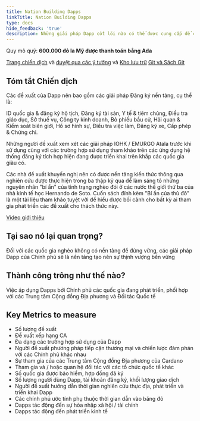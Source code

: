 ```yaml
---
title: Nation Building Dapps
linkTitle: Nation Building Dapps
type: docs
hide_feedback: 'true'
description: Những giải pháp Dapp cốt lõi nào có thể được cung cấp để các chính phủ áp dụng rộng rãi ở các nước đang phát triển?
---
```


Quy mô quỹ: **600.000 đô la Mỹ được thanh toán bằng Ada**

[Trang chiến dịch](https://cardano.ideascale.com/a/campaign-home/26249) và [duyệt qua các ý tưởng](https://cardano.ideascale.com/a/ideas/top/campaign-filter/byids/campaigns/26249/stage/unspecified) và [Kho lưu trữ](https://github.com/Catalyst-Challenges/F7-Nation-Building-Dapps) [Git và Sách Git](https://quality-assurance-dao.gitbook.io/catalyst-fund-7-challenges/fund-7/nation-building-dapps)

## Tóm tắt Chiến dịch

Các đề xuất của Dapp nên bao gồm các giải pháp Đăng ký nền tảng, cụ thể là:

ID quốc gia &amp; đăng ký hộ tịch, Đăng ký tài sản, Y tế &amp; tiêm chủng, Điều tra giáo dục, Sở thuế vụ, Công ty kinh doanh, Bỏ phiếu bầu cử, Hải quan &amp; Kiểm soát biên giới, Hồ sơ hình sự, Điều tra việc làm, Đăng ký xe, Cấp phép &amp; Chứng chỉ.

Những người đề xuất xem xét các giải pháp IOHK / EMURGO Atala trước khi sử dụng cùng với các trường hợp sử dụng tham khảo trên các ứng dụng hệ thống đăng ký tích hợp hiện đang được triển khai trên khắp các quốc gia giàu có.

Các nhà đề xuất khuyến nghị nên có được nền tảng kiến thức thông qua nghiên cứu được thực hiện trong ba thập kỷ qua để làm sáng tỏ những nguyên nhân "bí ẩn" của tình trạng nghèo đói ở các nước thế giới thứ ba của nhà kinh tế học Hernando de Soto. Cuốn sách đính kèm "Bí ẩn của thủ đô" là một tài liệu tham khảo tuyệt vời để hiểu được bối cảnh cho bất kỳ ai tham gia phát triển các đề xuất cho thách thức này.

[Video giới thiệu](https://archive.org/details/Hernando_De_Soto_The_Mystery_Of_Capital_Why_Capitalism_TriumphsIn_The_West_And_Fails_Everywhere_Else)

## Tại sao nó lại quan trọng?

Đối với các quốc gia nghèo không có nền tảng để đứng vững, các giải pháp Dapp của Chính phủ sẽ là nền tảng tạo nên sự thịnh vượng bền vững

## Thành công trông như thế nào?

Việc áp dụng Dapps bởi Chính phủ các quốc gia đang phát triển, phối hợp với các Trung tâm Cộng đồng Địa phương và Đối tác Quốc tế

## Key Metrics to measure

- Số lượng đề xuất
- Đề xuất xếp hạng CA
- Đa dạng các trường hợp sử dụng của Dapp
- Người đề xuất phương pháp tiếp cận thương mại và chiến lược đàm phán với các Chính phủ khác nhau
- Sự tham gia của các Trung tâm Cộng đồng Địa phương của Cardano
- Tham gia và / hoặc quan hệ đối tác với các tổ chức quốc tế khác
- Số quốc gia được bảo hiểm, hợp đồng đã ký
- Số lượng người dùng Dapp, tài khoản đăng ký, khối lượng giao dịch
- Người đề xuất hướng dẫn thời gian nghiên cứu thực địa, phát triển và triển khai Dapp
- Các chính phủ ước tính phụ thuộc thời gian dẫn vào băng đỏ
- Dapps tác động đến sự hòa nhập xã hội / tài chính
- Dapps tác động đến phát triển kinh tế
